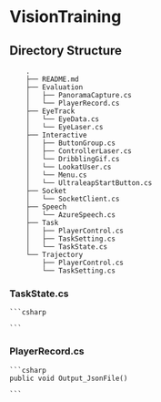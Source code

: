 # VisionTraining

## Directory Structure

        .
        ├── README.md
        ├── Evaluation
        │   ├── PanoramaCapture.cs
        │   └── PlayerRecord.cs
        ├── EyeTrack
        │   └── EyeData.cs
        │   └── EyeLaser.cs
        ├── Interactive
        │   ├── ButtonGroup.cs
        │   ├── ControllerLaser.cs
        │   └── DribblingGif.cs
        │   └── LookatUser.cs
        │   └── Menu.cs
        │   └── UltraleapStartButton.cs
        ├── Socket
        │   └── SocketClient.cs
        ├── Speech
        │   └── AzureSpeech.cs
        ├── Task
        │   ├── PlayerControl.cs
        │   ├── TaskSetting.cs
        │   └── TaskState.cs
        └── Trajectory
            ├── PlayerControl.cs
            └── TaskSetting.cs


### TaskState.cs

    ```csharp

    ```

### PlayerRecord.cs

    ```csharp
    public void Output_JsonFile()
    
    ```
